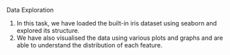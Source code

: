 Data Exploration

1) In this task, we have loaded the built-in iris dataset using seaborn and explored its structure.
2) We have also visualised the data using various plots and graphs and are able to understand the distribution of each feature.
